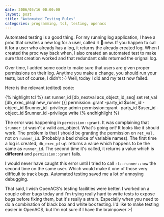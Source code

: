 ```yaml
---
date: 2006/05/16 00:00:00
layout: post
title: "Automated Testing Rules"
categories: programming, tcl, testing, openacs
---
```


Automated testing is a good thing. For my running log application, I have a proc that creates a new log for a user, called rl::runner::new. If you happen to call it for a user who already has a log, it returns the already created log. When I created the proc way back when, I also created an automated test to make sure that creation worked and that redundant calls returned the orignal log.

Over time, I added some code to make sure that users are given proper permissions on their log. Anytime you make a change, you should run your tests, but of course, I didn't :-) Well, today I did and my test now failed.

Here is the relevant (edited) code:

{% highlight tcl %}
set runner_id [db_nextval acs_object_id_seq] 
set ret_val [db_exec_plsql new_runner {}]
permission::grant -party_id $user_id -object_id $runner_id -privilege admin
permission::grant -party_id $user_id -object_id $runner_id -privilege write
{% endhighlight %}

The error was happening in `permission::grant`. It was complaining that `$runner_id` wasn't a valid acs_object. What's going on? It looks like it should work. The problem is that I should be granting the permission on `ret_val`, not on `runner_id`. (Probably a bad choice of variable names). The first time a log is created, `db_exec_plsql` returns a value which happens to be the same as `runner_id`. The second time it's called, it returns a value which is **different** and `permission::grant` fails.

I would never have caught this error until I tried to call `rl::runner::new` the second time on the same user. Which would make it one of those very difficult to track bugs. Automated testing saved me a lot of annoying debugging.

That said, I wish OpenACS's testing facilities were better. I worked on a couple other bugs today and I'm trying really hard to write tests to expose bugs before fixing them, but it's really a strain. Especially when you need to do a combination of black box and white box testing. I'd like to make testing easier in OpenACS, but I'm not sure if I have the brainpower :-)
